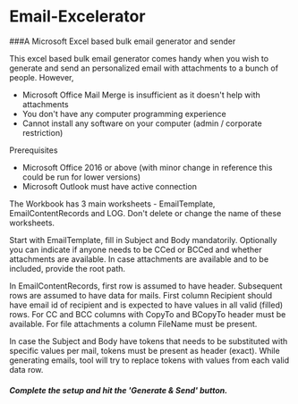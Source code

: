 # Email-Excelerator
###A Microsoft Excel based bulk email generator and sender

This excel based bulk email generator comes handy when you wish to generate and send an personalized email with attachments to a bunch of people.
However,
* Microsoft Office Mail Merge is insufficient as it doesn't help with attachments 
* You don't have any computer programming experience 
* Cannot install any software on your computer (admin / corporate restriction)

Prerequisites
* Microsoft Office 2016 or above (with minor change in reference this could be run for lower versions)
* Microsoft Outlook must have active connection

The Workbook has 3 main worksheets - EmailTemplate, EmailContentRecords and LOG. Don't delete or change the name of these worksheets.

Start with EmailTemplate, fill in Subject and Body mandatorily. Optionally you can indicate if anyone needs to be CCed or BCCed and whether attachments are available.
In case attachments are available and to be included, provide the root path. 

In EmailContentRecords, first row is assumed to have header. Subsequent rows are assumed to have data for mails. First column Recipient should have email id of recipient and is expected to have values in all valid (filled) rows. For CC and BCC columns with CopyTo and BCopyTo header must be available. For file attachments a column FileName must be present.

In case the Subject and Body have tokens that needs to be substituted with specific values per mail, tokens must be present as header (exact). While generating emails, tool will try to replace tokens with values from each valid data row.

##### Complete the setup and hit the 'Generate & Send' button.
